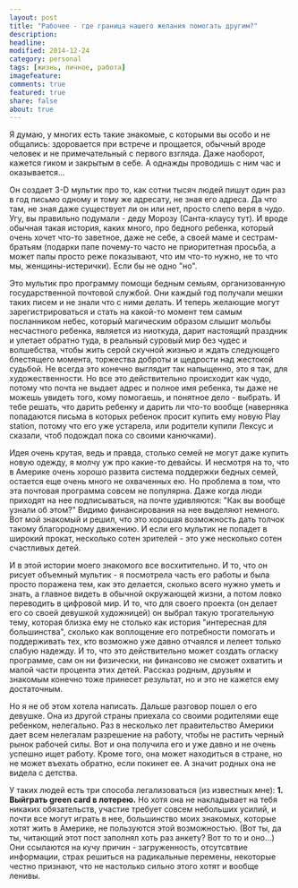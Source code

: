 ```yaml
---
layout: post
title: "Рабочее - где граница нашего желания помогать другим?"
description: 
headline: 
modified: 2014-12-24
category: personal
tags: [жизнь, личное, работа]
imagefeature: 
comments: true
featured: true
share: false
about: true
---
```


Я думаю, у многих есть такие знакомые, с которыми вы особо и не общались: здоровается при встрече и прощается, обычный вроде человек и не примечательный с первого взгляда. Даже наоборот, кажется гиком и закрытым в себе. А однажды проводишь с ним час и оказывается... 

Он создает 3-D мультик про то, как сотни тысяч людей пишут один раз в год письмо одному и тому же адресату, не зная его адреса. Да что там, не зная даже существует ли он или нет, просто слепо веря в чудо. Угу, вы правильно подумали - деду Морозу (Санта-клаусу тут). И вроде обычная такая история, каких много, про бедного ребенка, который очень хочет что-то заветное, даже не себе, а своей маме и сестрам-братьям (подарки папе почему-то часто не приоритетная просьба, а может папы просто реже показывают, что им что-то нужно, не то что мы, женщины-истерички). Если бы не одно "но". 

Это мультик про программу помощи бедным семьям, организованную государственной почтовой службой. Они каждый год получали мешки таких писем и не знали что с ними делать. И теперь желающие могут зарегистрироваться и стать на какой-то момент тем самым посланником небес, который магическим образом слышит мольбы несчастного ребенка, является из ниоткуда, дарит настоящий праздник и улетает обратно туда, в реальный суровый мир без чудес и волшебства, чтобы жить серой скучной жизнью и ждать следующего блестящего момента, торжества доброты и щедрости над жестокой судьбой. Не всегда это конечно выглядит так напыщенно, это я так, для художественности. Но все это действительно происходит как чудо, потому что почта не выдает адрес и полное имя ребенка, ты даже не можешь увидеть того, кому помогаешь, и понятное дело - выбрать. И тебе решать, что дарить ребенку и дарить ли что-то вообще (наверняка попадаются письма в которых ребенок просит купить ему новую Play station, потому что его уже устарела, или родители купили Лексус и сказали, чтоб подождал пока со своими канючками).

Идея очень крутая, ведь и правда, столько семей не могут даже купить новую одежду, я молчу уж про какие-то девайсы. И несмотря на то, что в Америке очень хорошо развита система поддержки бедных семей, остается еще очень много не охваченных ею. Но проблема в том, что эта почтовая программа совсем не популярна. Даже когда люди приходят на нее подписываться, на почте удивляются: "Как вы вообще узнали об этом?" Видимо финансирования на нее выделяют немного. Вот мой знакомый и решил, что это хорошая возможность дать толчок такому благородному движению. И если его мультик не попадет в широкий прокат, несколько сотен зрителей - это уже несколько сотен счастливых детей.

И в этой истории моего знакомого все восхитительно. И то, что он рисует объемный мультик - я посмотрела часть его работы и была просто поражена тем, как это делается, сколько всего нужно уметь и знать, а главное видеть в обычной окружающей жизни, а потом ловко переводить в цифровой мир. И то, что для своего проекта (он делает его со своей девушкой художницей) он выбрал такую трогательную тему, которая близка ему не столько как история "интересная для большинства", сколько как воплощение его потребности помогать и поддерживать тех, кто возможно уже давно отчаялся и лелеет только слабую надежду. И то, что это действительно может создать огласку программе, сам он ни физически, ни финансово не сможет охватить и малой части процента этих детей. Рассказ родным, друзьям и знакомым конечно тоже принесет результат, но и это не кажется ему достаточным.

Но я не об этом хотела написать. Дальше разговор пошел о его девушке. Она из другой страны приехала со своими родителями еще ребенком, нелегально. Раз в несколько лет правительство Америки дает всем нелегалам разрешение на работу, чтобы не растить черный рынок рабочей силы. Вот и она получила его и уже давно и не очень успешно ищет работу. Кроме того, она может находиться в стране, но не может въехать обратно, если покинет ее. А значит родных она не видела с детства. 

У таких людей есть три способа легализоваться (из известных мне):
**1. Выйграть green card в лотерею.** Но хотя она не накладывает на тебя никаких обязательств, участие требует совсем небольших усилий, и почти все могут играть в нее, большинство моих знакомых, которые хотят жить в Америке, не пользуются этой возможностью. (Вот ты, да ты, читающий этот пост заполнял хоть раз анкету? Вот то то и оно...) Они ссылаются на кучу причин - загруженность, отсутсвтвие информации, страх решиться на радикальные перемены, некоторые честно признают, что не настолько сильно этого хотят и вообще ленивы.
